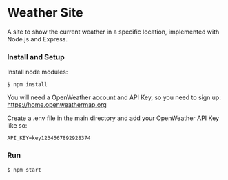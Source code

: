 # Weather Site

A site to show the current weather in a specific location, implemented with Node.js and Express.

### Install and Setup

Install node modules:

    $ npm install

You will need a OpenWeather account and API Key, so you need to sign up: https://home.openweathermap.org

Create a .env file in the main directory and add your OpenWeather API Key like so:

    API_KEY=key1234567892928374

### Run

    $ npm start
